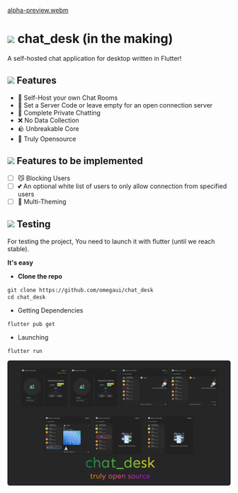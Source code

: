[alpha-preview.webm](https://user-images.githubusercontent.com/73544069/222953852-a379b891-a3f8-4cb9-bb55-848041664768.webm)


# ![](https://img.icons8.com/color/32/null/filled-chat.png) chat_desk (in the making)
A self-hosted chat application for desktop written in Flutter!

## ![](https://img.icons8.com/external-basicons-color-danil-polshin/32/null/external-space-space-basicons-color-danil-polshin-13.png) Features
- 🚀 Self-Host your own Chat Rooms
- 🔐 Set a Server Code or leave empty for an open connection server
- 💙 Complete Private Chatting
- ❌ No Data Collection
- 🪨 Unbreakable Core
- 🎉 Truly Opensource
## ![](https://img.icons8.com/color-glass/32/null/lab-items.png) Features to be implemented
- [ ] 😼 Blocking Users   
- [ ] 💕 An optional white list of users to only allow connection from specified users
- [ ] 🎽 Multi-Theming 

## ![](https://img.icons8.com/external-itim2101-flat-itim2101/32/null/external-test-online-education-itim2101-flat-itim2101.png) Testing

For testing the project,
You need to launch it with flutter (until we reach stable).

**It's easy**

- **Clone the repo**
```shell
git clone https://github.com/omegaui/chat_desk
cd chat_desk
```

- Getting Dependencies
```shell
flutter pub get
```

- Launching
```shell
flutter run
```

<div align="center">
    <img src="images/preview.png">
</div>